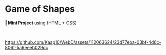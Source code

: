 
<h1> Game of Shapes </h1>
<p> <b> 🔸Mini Project </b>using (HTML + CSS)</p>
<br>

https://github.com/Kaap10/WebD/assets/112063624/23d77eba-03bf-4d6c-806f-5a6eeeb029dc

